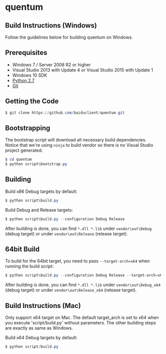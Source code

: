 # quentum
## Build Instructions (Windows)

Follow the guidelines below for building quentum on Windows.

## Prerequisites

* Windows 7 / Server 2008 R2 or higher
* Visual Studio 2013 with Update 4 or Visual Studio 2015 with Update 1
* Windows 10 SDK
* [Python 2.7](http://www.python.org/download/releases/2.7/)
* [Git](http://git-scm.com)

## Getting the Code

```powershell
$ git clone https://github.com/baiduclient/quentum.git
```

## Bootstrapping

The bootstrap script will download all necessary build dependencies. Notice that we're using `ninja` to build vendor so
there is no Visual Studio project generated.

```powershell
$ cd quentum
$ python script\bootstrap.py
```

## Building

Build x86 Debug targets by default:

```powershell
$ python script\build.py
```

Build Debug and Release targets:

```powershell
$ python script\build.py --configuration Debug Release
```

After building is done, you can find `*.dll *.lib` under `vendor\out\Debug` (debug
target) or under `vendor\out\Release` (release target).

## 64bit Build

To build for the 64bit target, you need to pass `--target-arch=x64` when running
the build script:

```powershell
$ python script\build.py --configuration Debug Release --target-arch=x64
```
After building is done, you can find `*.dll *.lib` under `vendor\out\Debug_x64` (debug
target) or under `vendor\out\Release_x64` (release target).

## Build Instructions (Mac)
Only support x64 target on Mac. The default target_arch is set to x64 when you execute 'script/build.py' without parameters.
The other building steps are exactly as same as Windows.

Build x64 Debug targets by default:

```powershell
$ python script/build.py
```

